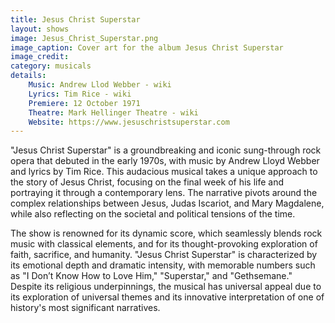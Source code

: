```yaml
---
title: Jesus Christ Superstar
layout: shows
image: Jesus_Christ_Superstar.png
image_caption: Cover art for the album Jesus Christ Superstar
image_credit:
category: musicals
details: 
    Music: Andrew Llod Webber - wiki
    Lyrics: Tim Rice - wiki
    Premiere: 12 October 1971
    Theatre: Mark Hellinger Theatre - wiki
    Website: https://www.jesuschristsuperstar.com
---
```

"Jesus Christ Superstar" is a groundbreaking and iconic sung-through rock opera that debuted in the early 1970s, with music by Andrew Lloyd Webber and lyrics by Tim Rice. This audacious musical takes a unique approach to the story of Jesus Christ, focusing on the final week of his life and portraying it through a contemporary lens. The narrative pivots around the complex relationships between Jesus, Judas Iscariot, and Mary Magdalene, while also reflecting on the societal and political tensions of the time.

The show is renowned for its dynamic score, which seamlessly blends rock music with classical elements, and for its thought-provoking exploration of faith, sacrifice, and humanity. "Jesus Christ Superstar" is characterized by its emotional depth and dramatic intensity, with memorable numbers such as "I Don’t Know How to Love Him," "Superstar," and "Gethsemane." Despite its religious underpinnings, the musical has universal appeal due to its exploration of universal themes and its innovative interpretation of one of history's most significant narratives.
